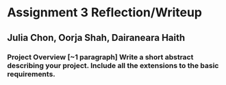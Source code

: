 # Assignment 3 Reflection/Writeup
## Julia Chon, Oorja Shah, Dairaneara Haith

### Project Overview [~1 paragraph] Write a short abstract describing your project. Include all the extensions to the basic requirements.
